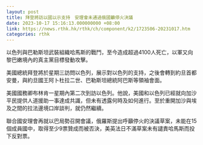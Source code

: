 ```yaml
---
layout: post
title: 拜登將訪以國以示支持　安理會未通過俄國籲停火決議
date: 2023-10-17 15:16:13.000000000 +08:00
link: https://news.rthk.hk/rthk/ch/component/k2/1723506-20231017.htm
categories: rthk
---
```


以色列與巴勒斯坦武裝組織哈馬斯的戰鬥，至今造成超過4100人死亡，以軍又向黎巴嫩境內的真主黨目標發動攻擊。

美國總統拜登將於星期三訪問以色列，展示對以色列的支持，之後會轉到約旦首都安曼，與約旦國王阿卜杜拉二世、巴勒斯坦總統阿巴斯等領袖會面。

美國國務卿布林肯一星期內第二次到訪以色列。他說，美國和以色列已經就向加沙平民提供人道援助一事達成共識，但未有透露何時及如何進行。至於重開加沙與埃及之間的拉法邊境口岸談判，就仍然繼續。

聯合國安理會再就以巴局勢召開會議，俄羅斯提出呼籲停火的決議草案，未能在15個成員國中，取得至少9票贊成而被否決，美英法日不滿草案未有譴責哈馬斯而投下反對票。
